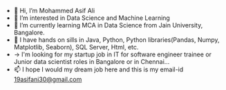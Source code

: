 - 👋 Hi, I’m Mohammed Asif Ali
- 👀 I’m interested in Data Science and Machine Learning
- 🌱 I’m currently learning MCA in Data Science from Jain University, Bangalore.
- 💞️ I have hands on sills in Java, Python, Python libraries(Pandas, Numpy, Matplotlib, Seaborn), SQL Server, Html, etc.
- -> I'm looking for my startup job in IT for software engineer trainee or Junior data scientist roles in Bangalore or in Chennai...
- 📫 I hope I would my dream job here and this is my email-id 19asifani30@gmail.com

<!---
19Asif30/19Asif30 is a ✨ special ✨ repository because its `README.md` (this file) appears on your GitHub profile.
You can click the Preview link to take a look at your changes.
--->
